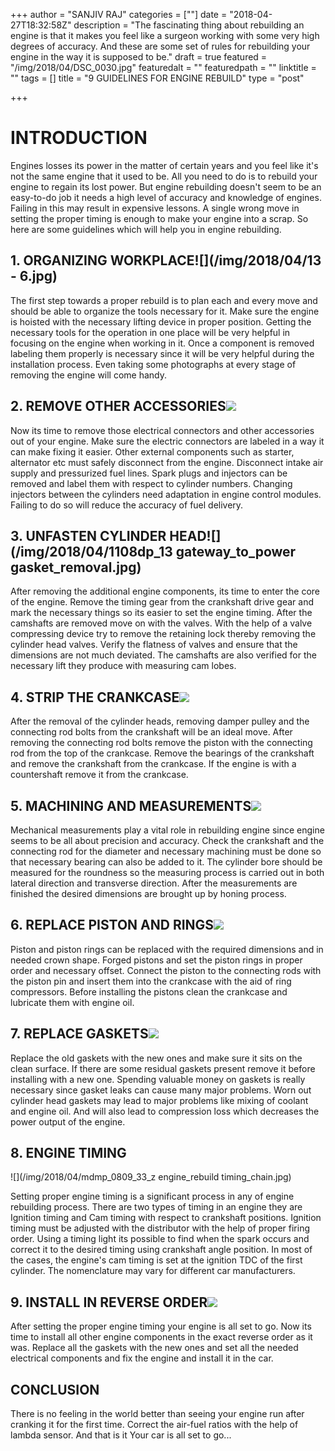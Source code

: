 +++
author = "SANJIV RAJ"
categories = [""]
date = "2018-04-27T18:32:58Z"
description = "The fascinating thing about rebuilding an engine is that it makes you feel like a surgeon working with some very high degrees of accuracy. And these are some set of rules for rebuilding your engine in the way it is supposed to be."
draft = true
featured = "/img/2018/04/DSC_0030.jpg"
featuredalt = ""
featuredpath = ""
linktitle = ""
tags = []
title = "9 GUIDELINES FOR ENGINE REBUILD"
type = "post"

+++
# INTRODUCTION

Engines losses its power in the matter of certain years and you feel like it's not the same engine that it used to be. All you need to do is to rebuild your engine to regain its lost power. But engine rebuilding doesn't seem to be an easy-to-do job it needs a high level of accuracy and knowledge of engines. Failing in this may result in expensive lessons. A single wrong move in setting the proper timing is enough to make your engine into a scrap. So here are some guidelines which will help you in engine rebuilding.

## 1. ORGANIZING WORKPLACE![](/img/2018/04/13 - 6.jpg)

The first step towards a proper rebuild is to plan each and every move and should be able to organize the tools necessary for it. Make sure the engine is hoisted with the necessary lifting device in proper position. Getting the necessary tools for the operation in one place will be very helpful in focusing on the engine when working in it. Once a component is removed labeling them properly is necessary since it will be very helpful during the installation process. Even taking some photographs at every stage of removing the engine will come handy.

## 2. REMOVE OTHER ACCESSORIES![](/img/2018/04/FH12APR_REPALT_01-2.jpg)

Now its time to remove those electrical connectors and other accessories out of your engine. Make sure the electric connectors are labeled in a way it can make fixing it easier. Other external components such as starter, alternator etc must safely disconnect from the engine. Disconnect intake air supply and pressurized fuel lines. Spark plugs and injectors can be removed and label them with respect to cylinder numbers. Changing injectors between the cylinders need adaptation in engine control modules. Failing to do so will reduce the accuracy of fuel delivery.

## 3. UNFASTEN CYLINDER HEAD![](/img/2018/04/1108dp_13 gateway_to_power gasket_removal.jpg)

After removing the additional engine components, its time to enter the core of the engine. Remove the timing gear from the crankshaft drive gear and mark the necessary things so its easier to set the engine timing. After the camshafts are removed move on with the valves. With the help of a valve compressing device try to remove the retaining lock thereby removing the cylinder head valves. Verify the flatness of valves and ensure that the dimensions are not much deviated. The camshafts are also verified for the necessary lift they produce with measuring cam lobes.

## 4. STRIP THE CRANKCASE![](/img/2018/04/741dfbeb52925043c9edc68bbf8dc209--fox-ford-mustangs.jpg)

After the removal of the cylinder heads, removing damper pulley and the connecting rod bolts from the crankshaft will be an ideal move. After removing the connecting rod bolts remove the piston with the connecting rod from the top of the crankcase. Remove the bearings of the crankshaft and remove the crankshaft from the crankcase. If the engine is with a countershaft remove it from the crankcase.

## 5. MACHINING AND MEASUREMENTS![](/img/2018/04/1.8tenginebearings400500hp.jpg)

Mechanical measurements play a vital role in rebuilding engine since engine seems to be all about precision and accuracy. Check the crankshaft and the connecting rod for the diameter and necessary machining must be done so that necessary bearing can also be added to it. The cylinder bore should be measured for the roundness so the measuring process is carried out in both lateral direction and transverse direction. After the measurements are finished the desired dimensions are brought up by honing process.

## 6. REPLACE PISTON AND RINGS![](/img/2018/04/DSC_06891-1080x723.jpg)

Piston and piston rings can be replaced with the required dimensions and in needed crown shape. Forged pistons and set the piston rings in proper order and necessary offset. Connect the piston to the connecting rods with the piston pin and insert them into the crankcase with the aid of ring compressors. Before installing the pistons clean the crankcase and lubricate them with engine oil.

## 7. REPLACE GASKETS![](/img/2018/04/TGSP62_1.jpg)

Replace the old gaskets with the new ones and make sure it sits on the clean surface. If there are some residual gaskets present remove it before installing with a new one. Spending valuable money on gaskets is really necessary since gasket leaks can cause many major problems. Worn out cylinder head gaskets may lead to major problems like mixing of coolant and engine oil. And will also lead to compression loss which decreases the power output of the engine.

## 8. ENGINE TIMING

![](/img/2018/04/mdmp_0809_33_z engine_rebuild timing_chain.jpg)

Setting proper engine timing is a significant process in any of engine rebuilding process. There are two types of timing in an engine they are Ignition timing and Cam timing with respect to crankshaft positions. Ignition timing must be adjusted with the distributor with the help of proper firing order. Using a timing light its possible to find when the spark occurs and correct it to the desired timing using crankshaft angle position. In most of the cases, the engine's cam timing is set at the ignition TDC of the first cylinder. The nomenclature may vary for different car manufacturers. 

## 9. INSTALL IN REVERSE ORDER![](/img/2018/04/stonum-automotive-engine-transmission-repair-longmont.jpg)

After setting the proper engine timing your engine is all set to go. Now its time to install all other engine components in the exact reverse order as it was. Replace all the gaskets with the new ones and set all the needed electrical components and fix the engine and install it in the car.

## CONCLUSION

There is no feeling in the world better than seeing your engine run after cranking it for the first time. Correct the air-fuel ratios with the help of lambda sensor. And that is it Your car is all set to go...